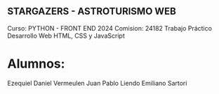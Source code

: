 ## STARGAZERS - ASTROTURISMO WEB

Curso: PYTHON - FRONT END 2024
Comision: 24182
Trabajo Práctico Desarrollo Web HTML, CSS y JavaScript

# Alumnos:
Ezequiel Daniel Vermeulen
Juan Pablo Liendo
Emiliano Sartori



